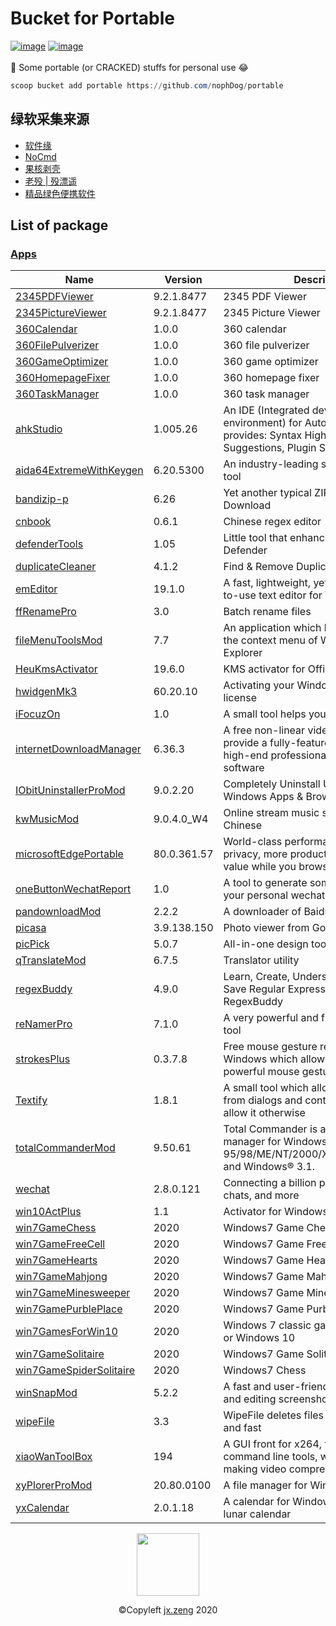 # Bucket for Portable
<a href="https://github.com/nophDog/portable/tree/master/bucket"><img src="https://img.shields.io/badge/manifests-49-brightgreen" alt="image" style="max-width:100%;"></a>
<a href="https://github.com/nophDog/portable/tree/master/bucket"><img src="https://img.shields.io/badge/quality-99%25-red" alt="image" style="max-width:100%;"></a>
<br>
<br>
🚀 Some portable (or CRACKED) stuffs for personal use 😂

```powershell
scoop bucket add portable https://github.com/nophDog/portable
```

## 绿软采集来源
- [软件缘](https://www.appcgn.com)
- [NoCmd](https://www.nocmd.com)
- [果核剥壳](https://www.ghpym.com)
- [老殁 | 殁漂遥](https://www.mpyit.com/category/pcsoft)
- [精品绿色便携软件](https://www.portablesoft.org)

## List of package

### [Apps](https://github.com/nophDog/portable)

| Name | Version | Description | License |
|-----|-------------|---------|-----------------|
| [2345PDFViewer](http://haozip.2345.cc/pdf.htm) | 9.2.1.8477 | 2345 PDF Viewer |  |
| [2345PictureViewer](http://pic.2345.cc) | 9.2.1.8477 | 2345 Picture Viewer |  |
| [360Calendar](https://www.360.cn) | 1.0.0 | 360 calendar |  |
| [360FilePulverizer](https://www.360.cn) | 1.0.0 | 360 file pulverizer |  |
| [360GameOptimizer](https://www.360.cn) | 1.0.0 | 360 game optimizer |  |
| [360HomepageFixer](https://www.360.cn) | 1.0.0 | 360 homepage fixer |  |
| [360TaskManager](https://www.360.cn) | 1.0.0 | 360 task manager |  |
| [ahkStudio](http://www.maestrith.com/ahk-studio) | 1.005.26 | An IDE (Integrated development environment) for AutoHotkey that provides: Syntax Highlighting, Syntax Suggestions, Plugin Support, Many more! |  |
| [aida64ExtremeWithKeygen](https://www.aida64.com) | 6.20.5300 | An industry-leading system information tool |  |
| [bandizip-p](https://en.bandisoft.com/bandizip) | 6.26 | Yet another typical ZIP archiver, Download | Commercial |
| [cnbook](https://www.onlinedown.net/soft/987290.htm) | 0.6.1 | Chinese regex editor |  |
| [defenderTools](https://t.me/RatiborusKMSTools/596) | 1.05 | Little tool that enhances Windows Defender |  |
| [duplicateCleaner](https://www.duplicatecleaner.com/) | 4.1.2 | Find & Remove Duplicate Files |  |
| [emEditor](https://www.emeditor.com/) | 19.1.0 | A fast, lightweight, yet extensible, easy-to-use text editor for Windows |  |
| [ffRenamePro](https://www.duplicatecleaner.com/) | 3.0 | Batch rename files |  |
| [fileMenuToolsMod](https://www.lopesoft.com/index.php/en/products/filemenutools) | 7.7 | An application which lets you customize the context menu of Windows File Explorer |  |
| [HeuKmsActivator](http://www.carrotchou.blog/230.html) | 19.6.0 | KMS activator for Office and Windows |  |
| [hwidgenMk3](https://bfas237blog.info/downloads/hwidgen-windows-10-digital-license-activator/00/) | 60.20.10 | Activating your Windows with digital license |  |
| [iFocuzOn](http://www.pc6.com/softview/SoftView_119878.html) | 1.0 | A small tool helps you to focus |  |
| [internetDownloadManager](https://www.internetdownloadmanager.com) | 6.36.3 | A free non-linear video editor aiming to provide a fully-featured alternative to high-end professional video editing software | Commercial |
| [IObitUninstallerProMod](https://www.iobit.com) | 9.0.2.20 | Completely Uninstall Unwanted Software, Windows Apps & Browser Plug-ins | Commercial |
| [kwMusicMod](https://www.kuwo.cn) | 9.0.4.0_W4 | Online stream music service for mainly Chinese |  |
| [microsoftEdgePortable](https://www.microsoft.com/en-us/edge) | 80.0.361.57 | World-class performance with more privacy, more productivity, and more value while you browse |  |
| [oneButtonWechatReport]() | 1.0 | A tool to generate some useful reports for your personal wechat account |  |
| [pandownloadMod](http://pandownload.com/) | 2.2.2 | A downloader of Baidu disk | Freeware |
| [picasa](https://picasa.en.uptodown.com/windows) | 3.9.138.150 | Photo viewer from Google | Freeware |
| [picPick](https://picpick.app) | 5.0.7 | All-in-one design tool for everyone | Commercial |
| [qTranslateMod](https://quest-app.appspot.com) | 6.7.5 | Translator utility | Freeware |
| [regexBuddy](https://www.regexbuddy.com/) | 4.9.0 | Learn, Create, Understand, Test, Use and Save Regular Expressions with RegexBuddy |  |
| [reNamerPro](https://www.den4b.com/products/renamer) | 7.1.0 | A very powerful and flexible file renaming tool | Commercial |
| [strokesPlus](https://www.strokesplus.com/) | 0.3.7.8 | Free mouse gesture recognition utility for Windows which allows you to create powerful mouse gestures |  |
| [Textify](https://rammichael.com/textify) | 1.8.1 | A small tool which allows to copy text from dialogs and controls which don’t allow it otherwise | GPL |
| [totalCommanderMod](https://www.ghisler.com) | 9.50.61 | Total Commander is a Shareware file manager for Windows® 95/98/ME/NT/2000/XP/Vista/7/8/8.1/10, and Windows® 3.1. | Shareware |
| [wechat](https://www.wechat.com/en) | 2.8.0.121 | Connecting a billion people with calls, chats, and more |  |
| [win10ActPlus](http://www.th-sjy.com/?p=4275) | 1.1 | Activator for Windows |  |
| [win7GameChess](https://winaero.com/blog/get-windows-7-games-for-windows-10) | 2020 | Windows7 Game Chess |  |
| [win7GameFreeCell](https://winaero.com/blog/get-windows-7-games-for-windows-10) | 2020 | Windows7 Game FreeCell |  |
| [win7GameHearts](https://winaero.com/blog/get-windows-7-games-for-windows-10) | 2020 | Windows7 Game Hearts |  |
| [win7GameMahjong](https://winaero.com/blog/get-windows-7-games-for-windows-10) | 2020 | Windows7 Game Mahjong |  |
| [win7GameMinesweeper](https://winaero.com/blog/get-windows-7-games-for-windows-10) | 2020 | Windows7 Game Minesweeper |  |
| [win7GamePurblePlace](https://winaero.com/blog/get-windows-7-games-for-windows-10) | 2020 | Windows7 Game PurblePlace |  |
| [win7GamesForWin10](https://winaero.com/blog/get-windows-7-games-for-windows-10) | 2020 | Windows 7 classic games for Windows 8 or Windows 10 |  |
| [win7GameSolitaire](https://winaero.com/blog/get-windows-7-games-for-windows-10) | 2020 | Windows7 Game Solitaire |  |
| [win7GameSpiderSolitaire](https://winaero.com/blog/get-windows-7-games-for-windows-10) | 2020 | Windows7 Chess |  |
| [winSnapMod](https://www.ntwind.com/software/winsnap.html) | 5.2.2 | A fast and user-friendly utility for taking and editing screenshots |  |
| [wipeFile](https://www.gaijin.at/en/software/wipefile) | 3.3 | WipeFile deletes files and folders secure and fast | Freeware |
| [xiaoWanToolBox](https://maruko.appinn.me) | 194 | A GUI front for x264, ffmpeg, etc command line tools, which aims at making video compressing easy |  |
| [xyPlorerProMod](https://xyplorer.com) | 20.80.0100 | A file manager for Windows | Commercial |
| [yxCalendar](http://www.youxiao.cn) | 2.0.1.18 | A calendar for Windows 10 including lunar calendar |  |


<p align="center"><img height="100" src="https://i.loli.net/2020/06/21/kC6K237WbamvDiR.jpg"></p>
<p align="center">©Copyleft <a href="mailto:jx.zeng.xtu@gmail.com">jx.zeng</a> 2020</p>
